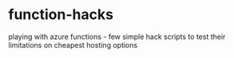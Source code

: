 # function-hacks
playing with azure functions - few simple hack scripts to test their limitations on cheapest hosting options
